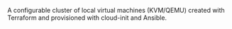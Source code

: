A configurable cluster of local virtual machines (KVM/QEMU) created with Terraform and provisioned with cloud-init and Ansible.
